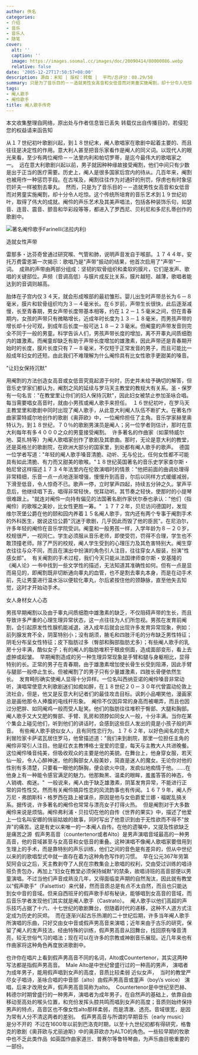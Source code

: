 ```yaml
---
author: 佚名
categories:
- 介绍
- 音乐
- 音乐人
- 随笔
cover:
  alt: ''
  caption: ''
  image: https://images.soomal.cc/images/doc/20090414/00000086.webp
  relative: false
date: '2005-12-27T17:50:57+08:00'
description: 源自：未知 | 版权：转载 |  平均/总评分：08.29/58
summary: 只是为了音乐目的－－造就男性女高音和女低音而对男童实施阉割，却十分令人吃惊。这个传统所培育的音乐艺术到１９世纪初叶，取得了伟大的成就。这就是阉人歌手或者是阉伶歌手，阉伶的声乐艺术及其美声唱法，包括各种装饰乐句，如瑟音、连音、震音、颤音和华彩段等等，都进入了罗西尼、贝利尼和多尼扎蒂创作的歌剧中。
tags:
- 阉人歌手
- 阉伶歌手
title: 阉人歌手传奇
---
```


本文收集整理自网络，原出处与作者信息皆已丢失 
转载仅出自传播目的，若侵犯您的权益请来函告知

从１７世纪初叶歌剧兴起，到１８世纪末，阉人歌唱家在歌剧中起着主要的、而且往往是决定性的作用。意大利人甚至把音乐家看作是阉人的同义词。以现代人的眼光来看，至少有两位阉伶－－法里内利和帕切罗蒂，是迄今最伟大的歌唱家之一。 
远在意大利歌剧兴起以前，男子就因种种缘故接受阉割，他们中间只有少数是出于正当的医疗需要。历史上，阉人是很多国家后宫内的待从。几百年来，阉割也被用作一种惩罚手段。在古埃及，阉割往往作为对通奸的刑罚，俘虏也有时象惩罚奸夫一样被割去睾丸。 
然而，只是为了音乐目的－－造就男性女高音和女低音而对男童实施阉割，却十分令人吃惊。这个传统所培育的音乐艺术到１９世纪初叶，取得了伟大的成就。阉伶的声乐艺术及其美声唱法，包括各种装饰乐句，如瑟音、连音、震音、颤音和华彩段等等，都进入了罗西尼、贝利尼和多尼扎蒂创作的歌剧中。

![著名阉伶歌手Farinelli(法拉内利)](https://images.soomal.cc/images/doc/20090414/00000086.webp)



造就女性声带

雷那多・达芬奇曾通过研究喉、气管和肺，说明声音发自于喉部。１７４４年，安托万费雷恩第一次揭示：歌唱乃是"声带"振动的结果，他首次启用了"声带"一词。 
成熟的声带由两部分组成：坚韧的软骨组织和柔软的膜片，它们是发声、歌唱的关键部位。声频（音调高低）与膜片成反比关系，膜片越短、越薄，歌唱者能达到的音调则越高。

胎体在子宫内仅３４天，就会形成喉部的最初雏形。婴儿出生时声带总长为６－８毫米，膜片和软骨组织均为３－４毫米长。在６岁前，声带生长很快，此后逐渐减慢，长至青春期，男女声带长度带基本相等，约在１２－１５毫米之间，但在青春期内，女孩的声带只有微略增长，近成年时长度为１３－１８毫米，而男孩声带的增长却十分可观，到成年后长度一般可达１８－２３毫米。但阉童的声带发音则完全不同于一般的男童。科学告诉人们，男孩声带长度的增加，离不开睾丸间质细胞内的雄激素。而阉童却缺乏有助于声带长度增加的雄激素，因此声带还是青春期开始时的长度，膜片长度只有７－８毫米，不仅短于正常发音的男子，而且可能比一般成年妇女的还短。由此我们不难理解为什么阉伶具有比女性歌手更甜美的嗓音。

"让妇女保持沉默"

用阉割的方法创造女高音或女低音究竟起源于何时，历史并未给予确切的解答，但音乐史学家们都认为，阉割之风的延续与罗马天主教堂的教规大有关系。圣・保罗有一句名言："在教堂里让你们的妇人保持沉默"，因此妇女被禁止参加圣咏合唱。每当需要唱女高音时，就由小男孩或阉人歌手来担任。 
１６世纪初叶，在罗马天主教堂里和歌剧中同时出现了阉人歌手，从此意大利阉人队伍不断扩大。在著名作曲家蒙特威尔地创作的歌剧《奥菲欧》中，一位阉伶担任了主角。音乐学家赫里奥特认为，到１８世纪，７０％的歌剧男演员是阉人；另一位学者则估计，那时在意大利每年有多４０００之众的男童接受阉割。 
许多著名的作曲家（如蒙特威尔地、莫扎特等）为阉人歌唱家创作了歌剧及其歌曲。那时，无论是意大利的教堂，还是英格兰的歌剧院，在欧洲大部分的国家里，到处都有阉人歌手的歌声。 
德国一位学者写道："年轻的阉人歌手嗓音清脆、动听、无与伦比，任何女性都不可能具有如此清脆、有力而又甜美的歌喉。"１８世纪英国著名的音乐史学家查尔斯・帕尼曾这样描述１７３４年法里内在伦敦演唱时的情景："他把前面的曲调处理得非常精细，乐音一点一点地逐渐增强，慢慢升到高音，尔后以同样方式缓缓减弱，下滑至低音，令人惊奇不已。歌声一停，立时掌声四起，持续五分钟之久。掌声平息后，他继续唱下去，唱得非常轻快，悦耳动听。其节奏之轻快，使那时的小提琴很难跟上。"就连对阉伶一向持有偏见的法国著名剧作家伏尔泰也承认："他们（指阉伶）的歌喉之美妙，比女性更胜一筹。" 
１７７２年，贝尼访问德国时，发现维尔茨堡公爵在他的颐和园内养着１５名阉人歌手，宫内还有两个专事于阉割手术的外科医生，据说这位公爵"沉迷于歌剧，几乎因此而毁了他的臣民"。在尼泊尔，许多年轻的阉伶在音乐学院受训。阉童和一般男孩一样，入学年龄为８－２０岁，校规很严，一视同仁。学生必须服从音乐老师，即使受罚，罚得不合理，学生也不敢顶撞老师。除了严厉的校规，阉人学生受到的心理压力及其危害特别大。阉生穿衣往往与众不同，而且在演出中扮演的角色引人注目，往往穿女人服装，扮演"性感女郎"。 
有关阉割的手术过程，我们今天只能从法国律师查尔斯・安基隆的《阉人论》一书中找到一些文学性的描述，无法知道其准确性如何。但有一点是显而易见的，即阉割既非切断通向睾丸的血管，也不是割去睾丸本身，而是在动手术前，先让男童进行温水浴以便软化睾丸，尔后紧按住他的颈静脉，直至他失去知觉，这时才开始动手术。

女人身材女人心态

男孩早期阉割以及由于睾丸间质细胞中雄激素的缺乏，不仅阻碍声带的生长，而且导致许多严重的心理生理异常状态，这一点往往为人们所忽视。男孩在发育前阉割，会引起原发性性腺机能减退，进入成年后就会出现许多发育异常现象，例如：前列腺发育不全，阴茎特别小；没有胡须，腋毛和四肢汗毛的分布缺乏男性特征；阴毛分布呈女性特征；皮下脂肪过多（臀部和胸部脂肪尤多）；有些阉人歌手的乳房十分丰满，酷似女子；有的阉人的脂肪堆积于眼皮侧面，造成面部变形，看上去虚肿或起皱。 
早期阉割造成的另一种生理异常现象是手臂和腿与身躯相比，显得特别的长。正常的男子在青春期，由于雄激素增加使长骨生长受到阻滞，因此手臂与腿部一般停止生长。但被阉割了的男子只有少量雄激素，四肢长骨便依然生长。 
发育畸形确实使阉人显得十分异样。一位名叫西纳亚诺的阉伶嗓音非常动听，演唱常使意大利歌剧迷们如痴如醉，在１８世纪２０－３０年代曾震动伦敦上流社会，但是，他又是反意大利记者们的最佳攻击目标。讽刺小品嘲笑他，漫画家总是画他那令人捧腹的电线杆形象。 
阉伶不仅因异常的身高而被嘲弄，而且也因过分肥胖、如同阉鸡一般而受人耻笑。他们的脂肪往往堆积于臀部、大腿和胸部。阉人歌手又大又肥的臀部、手臂、乳房和颈脖如同女人一般，十分丰满。当你在某个集会上碰见他们，听到他们的讲话时，会感到这些巨人发出的竟是小孩子般的声音。 
有些阉人歌手貌似女人，且有同性恋行为。１７６２年，以好色闻名的意大利冒险家卡萨诺瓦居住罗马，他曾描述道："我们来到剧院，那里一位担任主角的阉伶非常引人注目。他是红衣主教博格士宠爱的恋童，每天与主教大人共进晚餐。这位阉伶嗓音纯美，但吸收观众的主要是他的美貌。在舞台上，他身穿女服，若天仙一般，令人心醉神迷，他的胸部女人般美妙，简直是迷人的魔女。无论你对他的性别有多清楚，只要看一眼他的酥胸，便会欲火中烧，发疯似地痴情于他。……在他身上有一种能令感官满足的魅力。他那黝黑、温柔的眼眸，羞羞答答的神态，令人销魂、痴迷。" 
一般说来，阉人由于缺乏雄激素，阴茎发育异常，不能进行正常的异性性交。然而有关阉伶搞异性恋的风流韵事也有传闻。１６７９年，阉人乔万尼・弗朗斯科・格罗西在路上被谋杀，原因是他与女伯爵爱兰娜・福妮乱搞关系。据传说，许多著名的阉伶也常常与漂亮女子打得火热。 
但是阉割对于大多数阉伶来说是烦恼。阉伶弗利浦・贝拉切在他的自传《世界的果实》中，描述了他爱上一位名叫安娜的俏丽姑娘的故事，同时写出了他意识到由于无性欲而不得不"放弃"的痛苦。这是有史以来唯一的一本阉人自传。在他的遗嘱中，又提及性欲缺乏是痛苦之源 
假声男高音（countertenor或者Alto）是男声演唱音域最高的一种男高音，他的音域甚至与女高音和女低音的重叠。这种演唱不像阉人歌唱家要借用到生理上的手术，而是靠特别的声乐训练，他们之间的音色是有差异的，但从中世纪以来的的歌唱型式中就一直存在着为这种角色写作的习惯。 
早在公元367年劳第契阿会议之后，天主教剥夺了人民在宗教集会上歌唱的权利，交由受过训练的唱诗班负责包办，再加上“妇女在教堂必须保持缄默”的禁条，故唱诗班的高音部便以男童演唱。不过当他们声音成熟没几年，又得面临变声期的自然淘汰，因此就有教堂以“假声歌手”（Falsettist）来代替，然而音质总是有点不太自然，而且也只能达到女中音的音域。但来自西班牙的假声歌手却有秘诀，能够唱到女高音的音域，而后音乐学者发现他们其实就是阉人歌手（Castrato）。 
阉人歌手以他们高超的声乐技巧占据了十六、十七世纪的歌剧舞台，但随着时代的递移，这种不人道方式注定成为历史的灰烬。 
而在逐渐兴起古乐热潮的二十世纪后期，许多当年阉人歌手所演唱的乐曲，只好交由女中音或假声男高音来演唱；近年来由于古乐的研究，保留了阉人的发声技法，经由特殊的训练，假声男高音从回舞台，找回原有嗓音清亮，较无世俗气习的唱法；现在可以在许多的宗教或神剧音乐展现。近几年来也有作曲家将这种角色再度放进歌剧中。

也许你在唱片上看到假声男高音不同的名词，Alto或Countertenor，其实这两种写法都是指假声男高音。 
Male Alto是中世纪曾盛行过的一种高的男声， 演唱者为成年男子，能用假声唱到女声的高度，音质比较柔弱 近似女声，  
当时的教堂严尽女子唱诗，圣咏合唱的中音部（alto）由假声男高音或童声（boy\’s voice） 演唱，后来才改用女声，假声男高音简称为alto。  
Countertenor是中世纪至巴赫、韩德尔时期曾盛行的一种男声，演唱者为成年男子，在自然声的基础上，依靠自由移动至高处的喉头位置，和充份发挥头腔共鸣而唱到女声的高度；音质则始终保持男声的特点，高音区也不像女性alto那样柔弱，而是清澈、透亮。音域很宽，是因为常有人分不清这两者的差别。 
假声男高音与所谓的早期音乐（early music）是分不开的  
不过在1600年以前到巴洛克时期，以至十九世纪初都有得研究，格鲁克的歌剧《奥菲欧与尤丽迪斯》中的奥菲欧亦为ALTO的角色。一些较早期的牧歌中也不乏此类作品 
如英国作曲家道兰、普赛尔等鲁特琴曲，为声乐曲目极重要的一部份。